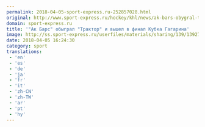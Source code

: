 ```yaml
---
permalink: 2018-04-05-sport-express.ru-252857028.html
original: http://www.sport-express.ru/hockey/khl/news/ak-bars-obygral-traktor-i-vyshel-v-final-kubka-gagarina-1392784/
domain: sport-express.ru
title: '"Ак Барс" обыграл "Трактор" и вышел в финал Кубка Гагарина'
image: http://ss.sport-express.ru/userfiles/materials/sharing/139/1392784.jpg
date: 2018-04-05 16:24:30
category: sport
translations: 
 - 'en'
 - 'es'
 - 'de'
 - 'ja'
 - 'fr'
 - 'it'
 - 'zh-CN'
 - 'zh-TW'
 - 'ar'
 - 'pt'
 - 'hy'
---
```


